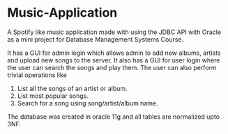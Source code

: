 # Music-Application

A Spotify like music application made with using the JDBC API with Oracle as a mini project for Database Management Systems Course.

It has a GUI for admin login which allows admin to add new albums, artists and upload new songs to the server. It also has a GUI for user login where the user can search the songs and play them. The user can also perform trivial operations like 
1. List all the songs of an artist or album.
2. List most popular songs.
3. Search for a song using song/artist/album name.

The database was created in oracle 11g and all tables are normalized upto 3NF.
